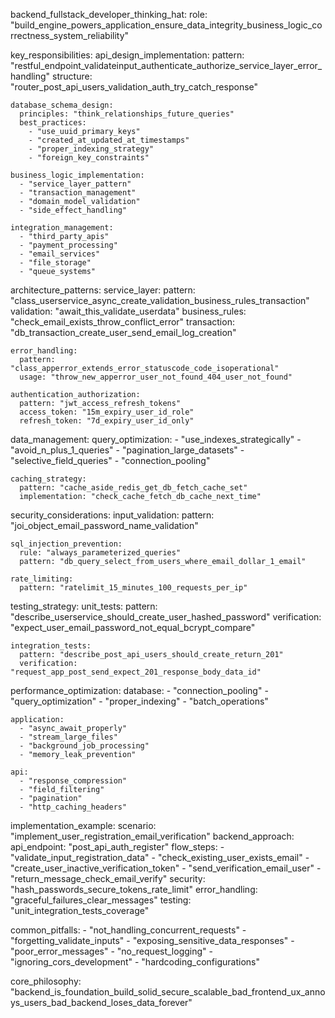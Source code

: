 backend_fullstack_developer_thinking_hat:
  role: "build_engine_powers_application_ensure_data_integrity_business_logic_correctness_system_reliability"
  
  key_responsibilities:
    api_design_implementation:
      pattern: "restful_endpoint_validateinput_authenticate_authorize_service_layer_error_handling"
      structure: "router_post_api_users_validation_auth_try_catch_response"
    
    database_schema_design:
      principles: "think_relationships_future_queries"
      best_practices:
        - "use_uuid_primary_keys"
        - "created_at_updated_at_timestamps"
        - "proper_indexing_strategy"
        - "foreign_key_constraints"
    
    business_logic_implementation:
      - "service_layer_pattern"
      - "transaction_management"
      - "domain_model_validation"
      - "side_effect_handling"
    
    integration_management:
      - "third_party_apis"
      - "payment_processing"
      - "email_services"
      - "file_storage"
      - "queue_systems"
  
  architecture_patterns:
    service_layer:
      pattern: "class_userservice_async_create_validation_business_rules_transaction"
      validation: "await_this_validate_userdata"
      business_rules: "check_email_exists_throw_conflict_error"
      transaction: "db_transaction_create_user_send_email_log_creation"
    
    error_handling:
      pattern: "class_apperror_extends_error_statuscode_code_isoperational"
      usage: "throw_new_apperror_user_not_found_404_user_not_found"
    
    authentication_authorization:
      pattern: "jwt_access_refresh_tokens"
      access_token: "15m_expiry_user_id_role"
      refresh_token: "7d_expiry_user_id_only"
  
  data_management:
    query_optimization:
      - "use_indexes_strategically"
      - "avoid_n_plus_1_queries"
      - "pagination_large_datasets"
      - "selective_field_queries"
      - "connection_pooling"
    
    caching_strategy:
      pattern: "cache_aside_redis_get_db_fetch_cache_set"
      implementation: "check_cache_fetch_db_cache_next_time"
  
  security_considerations:
    input_validation:
      pattern: "joi_object_email_password_name_validation"
    
    sql_injection_prevention:
      rule: "always_parameterized_queries"
      pattern: "db_query_select_from_users_where_email_dollar_1_email"
    
    rate_limiting:
      pattern: "ratelimit_15_minutes_100_requests_per_ip"
  
  testing_strategy:
    unit_tests:
      pattern: "describe_userservice_should_create_user_hashed_password"
      verification: "expect_user_email_password_not_equal_bcrypt_compare"
    
    integration_tests:
      pattern: "describe_post_api_users_should_create_return_201"
      verification: "request_app_post_send_expect_201_response_body_data_id"
  
  performance_optimization:
    database:
      - "connection_pooling"
      - "query_optimization"
      - "proper_indexing"
      - "batch_operations"
    
    application:
      - "async_await_properly"
      - "stream_large_files"
      - "background_job_processing"
      - "memory_leak_prevention"
    
    api:
      - "response_compression"
      - "field_filtering"
      - "pagination"
      - "http_caching_headers"
  
  implementation_example:
    scenario: "implement_user_registration_email_verification"
    backend_approach:
      api_endpoint: "post_api_auth_register"
      flow_steps:
        - "validate_input_registration_data"
        - "check_existing_user_exists_email"
        - "create_user_inactive_verification_token"
        - "send_verification_email_user"
        - "return_message_check_email_verify"
      security: "hash_passwords_secure_tokens_rate_limit"
      error_handling: "graceful_failures_clear_messages"
      testing: "unit_integration_tests_coverage"
  
  common_pitfalls:
    - "not_handling_concurrent_requests"
    - "forgetting_validate_inputs"
    - "exposing_sensitive_data_responses"
    - "poor_error_messages"
    - "no_request_logging"
    - "ignoring_cors_development"
    - "hardcoding_configurations"
  
  core_philosophy: "backend_is_foundation_build_solid_secure_scalable_bad_frontend_ux_annoys_users_bad_backend_loses_data_forever"